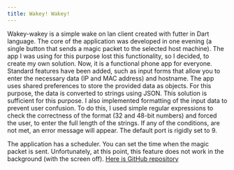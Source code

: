 ```yaml
---
title: Wakey! Wakey!
---
```


Wakey-wakey is a simple wake on lan client created with futter in Dart language. The core of the application was developed in one evening (a single button that sends a magic packet to the selected host machine). The app I was using for this purpose lost this functionality, so I decided, to create my own solution. Now, it is a functional phone app for everyone. Standard features have been added, such as input forms that allow you to enter the necessary data (IP and MAC address) and hostname. The app uses shared preferences to store the provided data as objects. For this purpose, the data is converted to strings using JSON. This solution is sufficient for this purpose. I also implemented formatting of the input data to prevent user confusion. To do this, I used simple regular expressions to check the correctness of the format (32 and 48-bit numbers) and forced the user, to enter the full length of the strings. If any of the conditions, are not met, an error message will appear. The default port is rigidly set to 9. 

The application has a scheduler. You can set the time when the magic packet is sent. Unfortunately, at this point, this feature does not work in the background (with the screen off).
[Here is GitHub repository](http://github.com/Cepeen/wakey-wakey)
